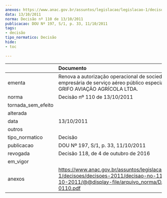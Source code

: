 ```yaml
---
anexos: https://www.anac.gov.br/assuntos/legislacao/legislacao-1/decisoes/decisoes-2011/decisao-no-110-de-13-10-2011/@@display-file/arquivo_norma/DA2011-0110.pdf
data: 13/10/2011
norma: Decisão nº 110 de 13/10/2011
publicacao: DOU Nº 197, S/1, p. 33, 11/10/2011
tags:
- decisão
tipo_normatico: Decisão
hide: 
- toc 
 
---
```


|                    | Documento                                                                                                                                                 |
|:-------------------|:----------------------------------------------------------------------------------------------------------------------------------------------------------|
| ementa             | Renova a autorização operacional de sociedade empresária de serviço aéreo público especializado - GRIFO AVIAÇÃO AGRÍCOLA LTDA.                            |
| norma              | Decisão nº 110 de 13/10/2011                                                                                                                              |
| tornada_sem_efeito |                                                                                                                                                           |
| alterada           |                                                                                                                                                           |
| data               | 13/10/2011                                                                                                                                                |
| outros             |                                                                                                                                                           |
| tipo_normatico     | Decisão                                                                                                                                                   |
| publicacao         | DOU Nº 197, S/1, p. 33, 11/10/2011                                                                                                                        |
| revogada           | Decisão 118, de 4 de outubro de 2016                                                                                                                      |
| em_vigor           |                                                                                                                                                           |
| anexos             | https://www.anac.gov.br/assuntos/legislacao/legislacao-1/decisoes/decisoes-2011/decisao-no-110-de-13-10-2011/@@display-file/arquivo_norma/DA2011-0110.pdf |